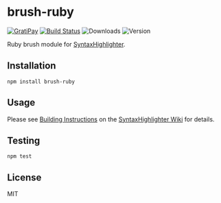 # brush-ruby

[![GratiPay](https://img.shields.io/gratipay/user/alexgorbatchev.svg)](https://gratipay.com/alexgorbatchev/)
[![Build Status](https://travis-ci.org/syntaxhighlighter/brush-ruby.svg)](https://travis-ci.org/syntaxhighlighter/brush-ruby)
![Downloads](https://img.shields.io/npm/dm/brush-ruby.svg)
![Version](https://img.shields.io/npm/v/brush-ruby.svg)

Ruby brush module for [SyntaxHighlighter](https://github.com/syntaxhighlighter/syntaxhighlighter).

## Installation

```
npm install brush-ruby
```

## Usage

Please see [Building Instructions](https://github.com/syntaxhighlighter/syntaxhighlighter/wiki/Building) on the [SyntaxHighlighter Wiki](https://github.com/syntaxhighlighter/syntaxhighlighter/wiki) for details.

## Testing

```
npm test
```

## License

MIT
